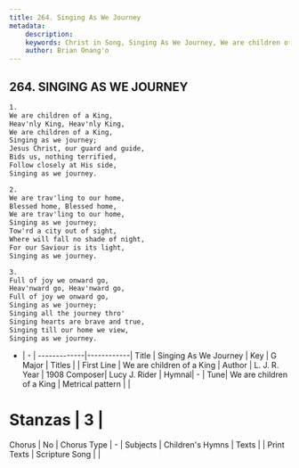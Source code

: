 ```yaml
---
title: 264. Singing As We Journey
metadata:
    description: 
    keywords: Christ in Song, Singing As We Journey, We are children of a King, 
    author: Brian Onang'o
---
```



## 264. SINGING AS WE JOURNEY

```txt
1.
We are children of a King,
Heav'nly King, Heav'nly King,
We are children of a King,
Singing as we journey;
Jesus Christ, our guard and guide,
Bids us, nothing terrified,
Follow closely at His side,
Singing as we journey.

2.
We are trav'ling to our home,
Blessed home, Blessed home,
We are trav'ling to our home,
Singing as we journey;
Tow'rd a city out of sight,
Where will fall no shade of night,
For our Saviour is its light,
Singing as we journey.

3.
Full of joy we onward go,
Heav'nward go, Heav'nward go,
Full of joy we onward go,
Singing as we journey;
Singing all the journey thro'
Singing hearts are brave and true,
Singing till our home we view,
Singing as we journey.


```

- |   -  |
-------------|------------|
Title | Singing As We Journey |
Key | G Major |
Titles |  |
First Line | We are children of a King |
Author | L. J. R.
Year | 1908
Composer| Lucy J. Rider |
Hymnal|  - |
Tune| We are children of a King |
Metrical pattern | |
# Stanzas | 3 |
Chorus | No |
Chorus Type | - |
Subjects | Children's Hymns |
Texts |  |
Print Texts | 
Scripture Song |  |
  
